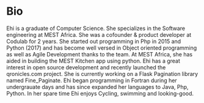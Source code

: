 # Bio

Ehi is a graduate of Computer Science. She
specializes in the Software engineering at MEST Africa.
She was a cofounder & product developer at Codulab for 2 years. 
She started out programming in Php in 2015 and Python (2017)
and has become well versed in Object oriented programming as well as Agile Development
thanks to the team. At MEST Africa, she has aided in building the
MEST Kitchen app using python. Ehi has a great
interest in open source development and recently launched the qronicles.com project.
She is currently working on a Flask Pagination library named 
Fine_Paginate. Ehi began programming in Fortran during her undergrauate days 
and has since expanded her languages to Java, Php, Python.
In her spare time Ehi enjoys Cycling, swimming and looking-good.
